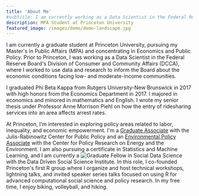 ```yaml
---
title: 'About Me'
#subtitle: I am currently working as a Data Scientist in the Federal Reserve Board's Division of Consumer and Community Affairs (DCCA). My section #uses data and research to inform the Board about the economic conditions facing low- and moderate-income communities.
description: MPA Student at Princeton University
featured_image: /images/demo/demo-landscape.jpg
---
```

I am currently a graduate student at Princeton University, pursuing my Master's in Public Affairs (MPA) and concentrating in Economics and Public Policy. Prior to Princeton, I was working as a Data Scientist in the Federal Reserve Board's Division of Consumer and Community Affairs (DCCA), where I worked to use data and research to inform the Board about the economic conditions facing low- and moderate-income communities.

I graduated Phi Beta Kappa from Rutgers University-New Brunswick in 2017 with high honors from the Economics Department in 2017. I majored in economics and minored in mathematics and English. I wrote my senior thesis under Professor Anne Morrison Piehl on how the entry of ridesharing services into an area affects arrest rates.

At Princeton, I'm interested in exploring policy areas related to labor, inequality, and economic empowerment. I'm a [Graduate Associate](https://jrc.princeton.edu/people/kreiss) with the Julis-Rabinowitz Center for Public Policy and an [Environmental Policy Associate](https://cpree.princeton.edu/people/kimberly-kreiss) with the Center for Policy Research on Energy and the Environment. I am also pursuing a certificate in Statistics and Machine Learning, and I am currently a ![Graduate Fellow in Social Data Science](https://ddss.princeton.edu/people/kimberly-kreiss) with the Data Driven Social Science Institute. In this role, I co-founded Princeton's first R group where I organize and host technical workshops, lightning talks, and invited speaker series talks focused on using R for advanced computational social science and policy research. In my free time, I enjoy biking, volleyball, and hiking.
